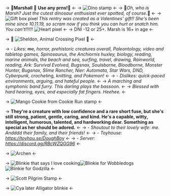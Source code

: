 -> 🌿**Marshall** 🌱 **Use any prns!**🌿 <-
-> ![Dino stamp](https://files.catbox.moe/8xhynh.webp) <- 
-> 💖*Oh, who is Marsh? Just the cutest dinosaur enthusiast ever spotted, of course.*💖 <-
-> ![Gift box pixel](https://files.catbox.moe/3zqdiw.webp) *This rentry was created as a Valentines' gift!! She's been mine since 10.11.19, so scram now if you think you can hurt or snatch him. You can't!!!!!!* ![Heart pixel](https://files.catbox.moe/l8vqcd.gif) <-
-> DNI -12 or 25+. Marsh is 16+ in age <-

-> 🦕 ![Sheldon, Animal Crossing Pixel](https://files.catbox.moe/sojno6.webp) 🦖 <-

-> - *Likes:* ~~me~~, *horror, prehistoric creatures overall, Paleontology, video and tabletop games, Spinosaurus, the Anchiornis huxley, biology, reading, marine animals, the beach and sea, surfing, travel, drawing, Rainworld, reading, Ark: Survival Evolved, Bugsnax, Soulsborne, Bloodborne, Monster Hunter, Bugsnax, Slime Rancher, Nier: Automata, Star Wars, DND, Cyberpunk, crocheting, knitting, and Pokemon!* <-
-> - *Dislikes: quick-paced environments, arguing, and hateful people.* <-
-> *A marching and symphonic band furry. This darling plays the bassoon.* <-
-> *Blessed with hard hearing, eyes, and especially fat fingers. Heehee.* <-

-> ![Mango Cookie from Cookie Run stamp](https://files.catbox.moe/8knkkp.webp) <-

-> **They're a creature with low confidence and a rare short fuse, but she's still strong, patient, gentle, caring, and kind. He's a capable, witty, intelligent, humorous, talented, and hardworking dear. Something as special as her should be adored.** <-
-> - *Shoutout to their lovely wife: me. Andddd their family, and their friends!* <-
-> - *Toyhouse: https://toyhou.se/DoughBoy* <-
-> - *Server: https://discord.gg/RBcWZQGG96* <-

-> ![Archen](https://files.catbox.moe/3cax1v.webp) <-

-> ![Blinkie that says I love cooking](https://files.catbox.moe/2sk8lc.gif)![Blinkie for Wobbledogs](https://files.catbox.moe/ih3pn0.gif)![Blinkie for Godzilla](https://files.catbox.moe/wdi4wa.gif) <-

-> ![Scott Pilgrim Stamp](https://files.catbox.moe/lk7x4k.webp) <-

-> ![Cya later Alligator blinkie](https://files.catbox.moe/21q034.gif) <-